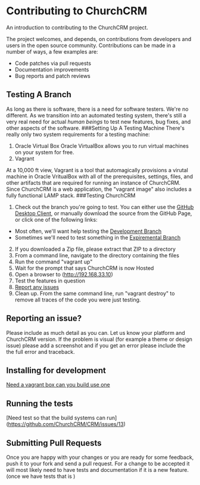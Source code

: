# Contributing to ChurchCRM

An introduction to contributing to the ChurchCRM project.

The project welcomes, and depends, on contributions from developers and users in the open source community. Contributions can be made in a number of ways, a few examples are:

- Code patches via pull requests
- Documentation improvements
- Bug reports and patch reviews

## Testing A Branch
As long as there is software, there is a need for software testers.  We're no different.  As we transition into an automated testing system, there's still a very real need for actual *human beings* to test new features, bug fixes, and other aspects of the software.
###Setting Up A Testing Machine
There's really only two system requirements for a testing machine:

1. Oracle Virtual Box
Oracle VirtualBox allows you to run virtual machines on your system for free.
2. Vagrant

At a 10,000 ft view, Vagrant is a tool that automagically provisions a virutal machine in Oracle VritualBox with all of the prerequisites, settings, files, and other artifacts that are required for running an instance of ChurchCRM.  Since ChurchCRM is a web application, the "vagrant image" also includes a fully functional LAMP stack.
###Testing ChurchCRM
1. Check out the branch you're going to test.  You can either use the [GitHub Desktop Client](https://desktop.github.com/), or manually download the source from the GitHub Page, or click one of the following links:
  * Most often, we'll want help testing the [Development Branch](https://github.com/ChurchCRM/CRM/archive/develop.zip)
  * Sometimes we'll need to test something in the [Expiremental Branch](https://github.com/ChurchCRM/CRM/archive/experimental.zip)
2. If you downloaded a Zip file, please extract that ZIP to a directory
3. From a command line, navigate to the directory containing the files
4. Run the command "vagrant up"
5. Wait for the prompt that says ChurchCRM is now Hosted
6. Open a browser to (http://192.168.33.10)
7. Test the features in question 
8. [Report any issues](https://github.com/ChurchCRM/CRM/issues)
9. Clean up.  From the same command line, run "vagrant destroy" to remove all traces of the code you were just testing.


## Reporting an issue?

Please include as much detail as you can. Let us know your platform and ChurchCRM version. If the problem is visual (for example a theme or design issue) please add a screenshot and if
you get an error please include the the full error and traceback.


## Installing for development

[Need a vagrant box can you build use one](https://github.com/ChurchCRM/CRM/issues/16)


## Running the tests

[Need test so that the build systems can run] (https://github.com/ChurchCRM/CRM/issues/13)

## Submitting Pull Requests

Once you are happy with your changes or you are ready for some
feedback, push it to your fork and send a pull request. For a
change to be accepted it will most likely need to have tests and
documentation if it is a new feature. (once we have tests that is )
